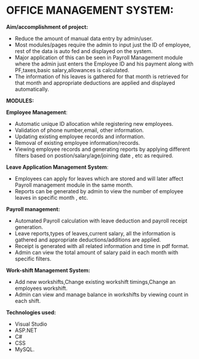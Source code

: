 # OFFICE MANAGEMENT SYSTEM:

**Aim/accomplishment of project:**
- Reduce the amount of manual data entry by admin/user.
- Most modules/pages require the admin to input just the ID of employee, rest of the data is auto fed and displayed on the system.
- Major application of this can be seen in Payroll Management module where the admin just enters the Employee ID and his payment along with PF,taxes,basic salary,allowances is calculated.
- The information of his leaves is gathered for that month is retrieved for that month and appropriate deductions are applied and displayed automatically.



**MODULES:**

**Employee Management**:
- Automatic unique ID allocation while registering new employees.
- Validation of phone number,email, other information.
- Updating existing employee records and information.
- Removal of existing employee information/records.
- Viewing employee records and generating reports by applying different filters based on postion/salary/age/joining date , etc as required.
 

**Leave Application Management System**:
- Employees can apply for leaves which are stored and will later affect Payroll management module in the same month.
- Reports can be generated by admin to view the number of employee leaves in specific month , etc.

**Payroll management:**

- Automated Payroll calculation with leave deduction and payroll receipt generation.
- Leave reports,types of leaves,current salary, all the information is gathered and appropriate deductions/additions are applied.
- Receipt is generated with all related information and time in pdf format.
- Admin can view the total amount of salary paid in each month with specific filters.
 

**Work-shift Management System:**

- Add new workshifts,Change existing workshift timings,Change an employees workshift.
- Admin can view and manage balance in workshifts by viewing count in each shift.

**Technologies used:**
- Visual Studio 
- ASP.NET
- C#
- CSS 
- MySQL.
